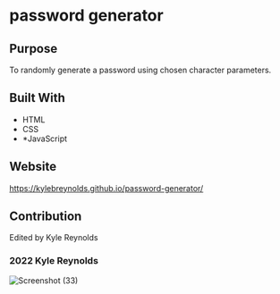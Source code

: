 # password generator



## Purpose
To randomly generate a password using chosen character parameters.

## Built With
* HTML
* CSS
* *JavaScript

## Website
https://kylebreynolds.github.io/password-generator/

## Contribution
Edited by Kyle Reynolds

### 2022 Kyle Reynolds

![Screenshot (33)](https://user-images.githubusercontent.com/100742691/162647383-f4c496f5-c461-45e2-b585-2c914a0eb67b.png)
